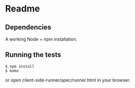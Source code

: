 # Readme

## Dependencies
A working Node + npm installation.

## Running the tests
    $ npm install
    $ make

or open client-side-runner/spec/runner.html in your browser.